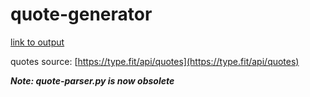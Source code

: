 # quote-generator

[link to output](https://quote-generator.pages.dev/)

quotes source: [https://type.fit/api/quotes](https://type.fit/api/quotes)

***Note: quote-parser.py is now obsolete***
